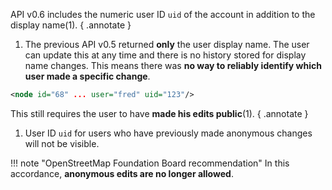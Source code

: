 API v0.6 includes the numeric user ID ```uid``` of the account in addition to the display name(1).
{ .annotate }

1. The previous API v0.5 returned **only** the user display name. The user can update this at any time and there is no history stored for display name changes. This means there was **no way to reliably identify which user made a specific change**.

``` xml title="userID_example.xml" linenums="1"
<node id="68" ... user="fred" uid="123"/>
```

This still requires the user to have **made his edits public**(1).
{ .annotate }

1. User ID ```uid``` for users who have previously made anonymous changes will not be visible.

!!! note "OpenStreetMap Foundation Board recommendation"
    In this accordance, **anonymous edits are no longer allowed**. 